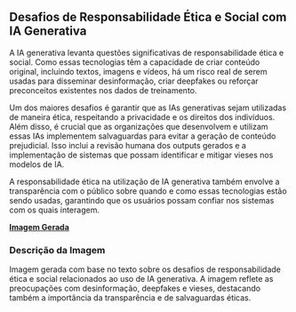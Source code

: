 ## Desafios de Responsabilidade Ética e Social com IA Generativa
A IA generativa levanta questões significativas de responsabilidade ética e social. Como essas tecnologias têm a capacidade de criar conteúdo original, incluindo textos, imagens e vídeos, há um risco real de serem usadas para disseminar desinformação, criar deepfakes ou reforçar preconceitos existentes nos dados de treinamento.

Um dos maiores desafios é garantir que as IAs generativas sejam utilizadas de maneira ética, respeitando a privacidade e os direitos dos indivíduos. Além disso, é crucial que as organizações que desenvolvem e utilizam essas IAs implementem salvaguardas para evitar a geração de conteúdo prejudicial. Isso inclui a revisão humana dos outputs gerados e a implementação de sistemas que possam identificar e mitigar vieses nos modelos de IA.

A responsabilidade ética na utilização de IA generativa também envolve a transparência com o público sobre quando e como essas tecnologias estão sendo usadas, garantindo que os usuários possam confiar nos sistemas com os quais interagem.

**[Imagem Gerada](/inputs/DesafiosdeResponsabilidadeEticaeSocialcomIAGenerativa.png)**

### Descrição da Imagem
Imagem gerada com base no texto sobre os desafios de responsabilidade ética e social relacionados ao uso de IA generativa. A imagem reflete as preocupações com desinformação, deepfakes e vieses, destacando também a importância da transparência e de salvaguardas éticas.
